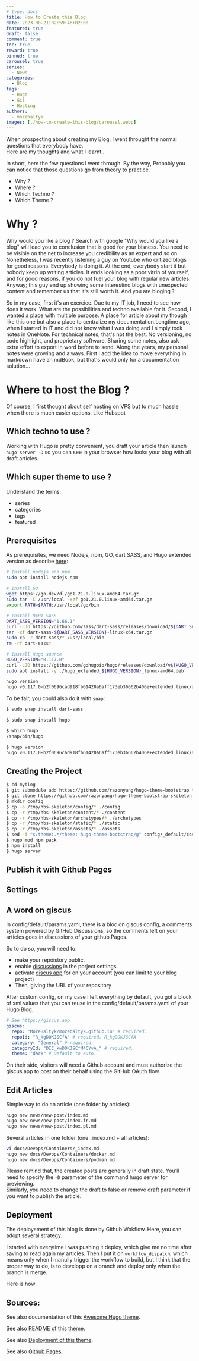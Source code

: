 ```yaml
---
# type: docs 
title: How to Create this Blog
date: 2023-08-21T02:59:46+02:00
featured: true
draft: false
comment: true
toc: true
reward: true
pinned: true
carousel: true
series:
  - News
categories:
  - Blog
tags: 
  - Hugo
  - Git
  - Hosting
authors:
  - mozebaltyk
images: [./how-to-create-this-blog/carousel.webp]
---
```



When prospecting about creating my Blog; I went throught the normal questions that everybody have.   
Here are my thoughts and what I learnt...

<!--more-->

In short, here the few questions I went through. By the way, Probably you can notice that those questions go from theory to practice.
  - Why ?
  - Where ?
  - Which Techno ?
  - Which Theme ?


# Why ?

Why would you like a blog ? Search with google "Why would you like a blog" will lead you to conclusion that is good for your bisness. You need to be visible on the net to increase you credibility as an expert and so on. Nonetheless, I was recently listening a guy on Youtube who critized blogs for good reasons. Everybody is doing it. At the end, everybody start it but nobody keep up writing articles. It ends looking as a poor vitrin of yourself, and for good reasons, if you do not fuel your blog with regular new articles. Anyway; this guy end up showing some interestind blogs with unexpected content and remember us that it's still worth it. And you are bloging ?    

So in my case, first it's an exercice. Due to my IT job, I need to see how does it work. What are the possibilities and techno available for it. Second, I wanted a place with multiple purpose. A place for article about my though like this one but also a place to centralize my documentation.Longtime ago, when I started in IT and did not know what I was doing and I simply took notes in OneNote. For technical notes, that's not the best. No versioning, no code highlight, and proprietary software. Sharing some notes, also ask extra effort to export in word before to send. Along the years, my personal notes were growing and always. First I add the idea to move everything in markdown have an mdBook, but that's would only for a documentation solution... 


# Where to host the Blog ?
 
Of course, I first thought about self hosting on VPS but to much hassle when there is much easier options. Like Hubspot 


## Which techno to use ?

Working with Hugo is pretty convenient, you draft your article then launch `hugo server -D` so you can see in your browser how looks your blog with all draft articles.

## Which super theme to use ?

Understand the terms: 

- series
- categories
- tags
- featured


## Prerequisites

As prerequisites, we need Nodejs, npm, GO, dart SASS, and Hugo extended version as describe [here](https://hbs.razonyang.com/v1/en/docs/getting-started/prerequisites/#build-tools):    

```bash 
# Install nodejs and npm 
sudo apt install nodejs npm

# Install GO
wget https://go.dev/dl/go1.21.0.linux-amd64.tar.gz
sudo tar -C /usr/local -xzf go1.21.0.linux-amd64.tar.gz
export PATH=$PATH:/usr/local/go/bin

# Install DART SASS 
DART_SASS_VERSION="1.66.1"
curl -LJO https://github.com/sass/dart-sass/releases/download/${DART_SASS_VERSION}/dart-sass-${DART_SASS_VERSION}-linux-x64.tar.gz
tar -xf dart-sass-${DART_SASS_VERSION}-linux-x64.tar.gz
sudo cp -r dart-sass/* /usr/local/bin 
rm -rf dart-sass*

# Install Hugo source
HUGO_VERSION="0.117.0"
curl -LJO https://github.com/gohugoio/hugo/releases/download/v${HUGO_VERSION}/hugo_extended_${HUGO_VERSION}_linux-amd64.deb
sudo apt install -y ./hugo_extended_${HUGO_VERSION}_linux-amd64.deb

hugo version                                                                                                                            
hugo v0.117.0-b2f0696cad918fb61420a6aff173eb36662b406e+extended linux/amd64 BuildDate=2023-08-07T12:49:48Z VendorInfo=gohugoio
```

To be fair, you could also do it with `snap`:     

```bash
$ sudo snap install dart-sass

$ sudo snap install hugo

$ which hugo
/snap/bin/hugo

$ hugo version
hugo v0.117.0-b2f0696cad918fb61420a6aff173eb36662b406e+extended linux/amd64 BuildDate=2023-08-07T12:49:48Z VendorInfo=snap:0.117.0
``` 

## Creating the Project 

```bash 
$ cd myblog
$ git submodule add https://github.com/razonyang/hugo-theme-bootstrap themes/hugo-theme-bootstrap
$ git clone https://github.com/razonyang/hugo-theme-bootstrap-skeleton /tmp/hbs-skeleton
$ mkdir config
$ cp -a /tmp/hbs-skeleton/config/* ./config
$ cp -r /tmp/hbs-skeleton/content/* ./content
$ cp -r /tmp/hbs-skeleton/archetypes/* ./archetypes
$ cp -r /tmp/hbs-skeleton/static/* ./static
$ cp -r /tmp/hbs-skeleton/assets/* ./assets
$ sed -i "s/theme:.*/theme: hugo-theme-bootstrap/g" config/_default/config.yaml
$ hugo mod npm pack
$ npm install
$ hugo server
```


## Publish it with Github Pages


## Settings


## A word on giscus

In config/default/params.yaml, there is a bloc on giscus config, a comments system powered by GitHub Discussions, so the comments left on your articles goes in discussions of your github Pages.  

So to do so, you will need to:
- make your repoistory public.
- enable [discussions](https://docs.github.com/en/repositories/managing-your-repositorys-settings-and-features/enabling-features-for-your-repository/enabling-or-disabling-github-discussions-for-a-repository) in the porject settings.
- activate [giscus app](https://github.com/apps/giscus) for on your account (you can limit to your blog project)
- Then, giving the URL of your repository

After custom config, on my case I left everything by default, you got a block of xml values that you can reuse in the config/default/params.yaml of your Hugo Blog. 

```yaml
# See https://giscus.app
giscus:
  repo: "MozeBaltyk/mozebaltyk.github.io" # required.
  repoId: "R_kgDOKJSCfA" # required. R_kgDOKJSCfA
  category: "General" # required.
  categoryId: "DIC_kwDOKJSCfM4CYvA_" # required.
  theme: "dark" # Default to auto.
```

On their side, visitors will need a Github account and must authorize the giscus app to post on their behalf using the GitHub OAuth flow. 


## Edit Articles 

Simple way to do an article (one folder by articles):
```bash
hugo new news/new-post/index.md
hugo new news/new-post/index.fr.md
hugo new news/new-post/index.pl.md
```

Several articles in one folder (one _index.md + all articles):
```bash
vi docs/Devops/Containers/_index.md
hugo new docs/Devops/Containers/docker.md
hugo new docs/Devops/Containers/podman.md
```

Please remind that, the created posts are generally in draft state. You’ll need to specify the `-D` parameter of the command hugo server for previewing.           
Similarly, you need to change the draft to false or remove draft parameter if you want to publish the article.


## Deployment

The deployement of this blog is done by Github Wokflow. Here, you can adopt several strategy.  

I started with everytime I was pushing it deploy, which give me no time after saving to read again my articles. Then I put it on `workflow_dispatch`, which means only when I manully trigger the workflow to build, but I think that the proper way to do, is to developp on a branch and deploy only when the branch is merge. 

Here is how

## Sources: 
See also documentation of this [Awesome Hugo theme](https://hbs.razonyang.com/v1/en/docs/getting-started/prerequisites/). 

See also [README of this theme](https://github.com/razonyang/hugo-theme-bootstrap-skeleton/blob/main/README.md).   

See also [Deployment of this theme](https://hbs.razonyang.com/v1/en/docs/deployment/github-pages/).     

See also [Github Pages](https://docs.github.com/en/pages/getting-started-with-github-pages/configuring-a-publishing-source-for-your-github-pages-site#publishing-with-a-custom-github-actions-workflow).    
